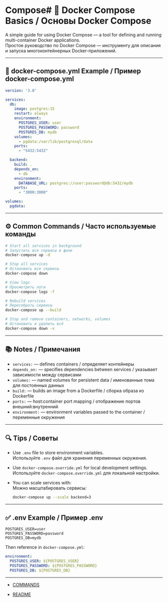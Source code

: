# Compose# 🧩 Docker Compose Basics / Основы Docker Compose

A simple guide for using Docker Compose — a tool for defining and running multi-container Docker applications.  
Простое руководство по Docker Compose — инструменту для описания и запуска многоконтейнерных Docker-приложений.

---

## 📄 docker-compose.yml Example / Пример docker-compose.yml

```yaml
version: '3.8'

services:
  db:
    image: postgres:15
    restart: always
    environment:
      POSTGRES_USER: user
      POSTGRES_PASSWORD: password
      POSTGRES_DB: mydb
    volumes:
      - pgdata:/var/lib/postgresql/data
    ports:
      - "5432:5432"

  backend:
    build: .
    depends_on:
      - db
    environment:
      DATABASE_URL: postgres://user:password@db:5432/mydb
    ports:
      - "3000:3000"

volumes:
  pgdata:
```

---

## ⚙️ Common Commands / Часто используемые команды

```bash
# Start all services in background
# Запустить все сервисы в фоне
docker-compose up -d

# Stop all services
# Остановить все сервисы
docker-compose down

# View logs
# Просмотреть логи
docker-compose logs -f

# Rebuild services
# Пересобрать сервисы
docker-compose up --build

# Stop and remove containers, networks, volumes
# Остановить и удалить всё
docker-compose down -v
```

---

## 📚 Notes / Примечания

- `services:` — defines containers / определяет контейнеры
- `depends_on:` — specifies dependencies between services / указывает зависимости между сервисами
- `volumes:` — named volumes for persistent data / именованные тома для постоянных данных
- `build:` — builds an image from a Dockerfile / сборка образа из Dockerfile
- `ports:` — host:container port mapping / отображение портов внешний:внутренний
- `environment:` — environment variables passed to the container / переменные окружения

---

## 🔍 Tips / Советы

- Use `.env` file to store environment variables.  
  Используйте `.env` файл для хранения переменных окружения.

- Use `docker-compose.override.yml` for local development settings.  
  Используйте `docker-compose.override.yml` для локальной настройки.

- You can scale services with:  
  Можно масштабировать сервисы:
  ```bash
  docker-compose up --scale backend=3
  ```

---

## ✅ .env Example / Пример .env

```
POSTGRES_USER=user
POSTGRES_PASSWORD=password
POSTGRES_DB=mydb
```

Then reference in `docker-compose.yml`:
```yaml
environment:
  POSTGRES_USER: ${POSTGRES_USER}
  POSTGRES_PASSWORD: ${POSTGRES_PASSWORD}
  POSTGRES_DB: ${POSTGRES_DB}
```

---

- [COMMANDS](commands.md)

- [README](../README.md)